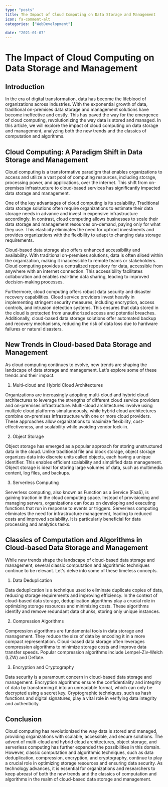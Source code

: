 ```yaml
---
type: "posts"
title: The Impact of Cloud Computing on Data Storage and Management
icon: fa-comment-alt
categories: ["WebDevelopment"]

date: "2021-01-07"
---
```




# The Impact of Cloud Computing on Data Storage and Management

## Introduction

In the era of digital transformation, data has become the lifeblood of organizations across industries. With the exponential growth of data, traditional on-premises data storage and management solutions have become ineffective and costly. This has paved the way for the emergence of cloud computing, revolutionizing the way data is stored and managed. In this article, we will explore the impact of cloud computing on data storage and management, analyzing both the new trends and the classics of computation and algorithms.

## Cloud Computing: A Paradigm Shift in Data Storage and Management

Cloud computing is a transformative paradigm that enables organizations to access and utilize a vast pool of computing resources, including storage, processing power, and applications, over the internet. This shift from on-premises infrastructure to cloud-based services has significantly impacted data storage and management.

One of the key advantages of cloud computing is its scalability. Traditional data storage solutions often require organizations to estimate their data storage needs in advance and invest in expensive infrastructure accordingly. In contrast, cloud computing allows businesses to scale their data storage and management resources on-demand, paying only for what they use. This elasticity eliminates the need for upfront investments and provides organizations with the flexibility to adapt to changing data storage requirements.

Cloud-based data storage also offers enhanced accessibility and availability. With traditional on-premises solutions, data is often siloed within the organization, making it inaccessible to remote teams or stakeholders. Cloud computing provides a centralized repository for data, accessible from anywhere with an internet connection. This accessibility facilitates collaboration and enables real-time data sharing, leading to improved decision-making processes.

Furthermore, cloud computing offers robust data security and disaster recovery capabilities. Cloud service providers invest heavily in implementing stringent security measures, including encryption, access controls, and intrusion detection systems. This ensures that data stored in the cloud is protected from unauthorized access and potential breaches. Additionally, cloud-based data storage solutions offer automated backup and recovery mechanisms, reducing the risk of data loss due to hardware failures or natural disasters.

## New Trends in Cloud-based Data Storage and Management

As cloud computing continues to evolve, new trends are shaping the landscape of data storage and management. Let's explore some of these trends and their impact.

1. Multi-cloud and Hybrid Cloud Architectures

Organizations are increasingly adopting multi-cloud and hybrid cloud architectures to leverage the strengths of different cloud service providers and on-premises infrastructure. Multi-cloud architectures involve using multiple cloud platforms simultaneously, while hybrid cloud architectures combine on-premises infrastructure with one or more cloud providers. These approaches allow organizations to maximize flexibility, cost-effectiveness, and scalability while avoiding vendor lock-in.

2. Object Storage

Object storage has emerged as a popular approach for storing unstructured data in the cloud. Unlike traditional file and block storage, object storage organizes data into discrete units called objects, each having a unique identifier. This enables efficient scalability and simplified data management. Object storage is ideal for storing large volumes of data, such as multimedia content, log files, and backups.

3. Serverless Computing

Serverless computing, also known as Function as a Service (FaaS), is gaining traction in the cloud computing space. Instead of provisioning and managing servers, organizations can focus on developing and executing functions that run in response to events or triggers. Serverless computing eliminates the need for infrastructure management, leading to reduced costs and improved scalability. It is particularly beneficial for data processing and analytics tasks.

## Classics of Computation and Algorithms in Cloud-based Data Storage and Management

While new trends shape the landscape of cloud-based data storage and management, several classic computation and algorithmic techniques continue to be relevant. Let's delve into some of these timeless concepts.

1. Data Deduplication

Data deduplication is a technique used to eliminate duplicate copies of data, reducing storage requirements and improving efficiency. In the context of cloud-based data storage, deduplication algorithms play a crucial role in optimizing storage resources and minimizing costs. These algorithms identify and remove redundant data chunks, storing only unique instances.

2. Compression Algorithms

Compression algorithms are fundamental tools in data storage and management. They reduce the size of data by encoding it in a more compact representation. Cloud-based data storage often leverages compression algorithms to minimize storage costs and improve data transfer speeds. Popular compression algorithms include Lempel-Ziv-Welch (LZW) and Deflate.

3. Encryption and Cryptography

Data security is a paramount concern in cloud-based data storage and management. Encryption algorithms ensure the confidentiality and integrity of data by transforming it into an unreadable format, which can only be decrypted using a secret key. Cryptographic techniques, such as hash functions and digital signatures, play a vital role in verifying data integrity and authenticity.

## Conclusion

Cloud computing has revolutionized the way data is stored and managed, providing organizations with scalable, accessible, and secure solutions. The advent of multi-cloud and hybrid cloud architectures, object storage, and serverless computing has further expanded the possibilities in this domain. However, classic computation and algorithmic techniques, such as data deduplication, compression, encryption, and cryptography, continue to play a crucial role in optimizing storage resources and ensuring data security. As technology advances, it is essential for organizations and researchers to keep abreast of both the new trends and the classics of computation and algorithms in the realm of cloud-based data storage and management.